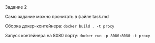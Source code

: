 Задание 2

Само задание можно прочитать в файле task.md

Сборка докер-контейнера:
`docker build . -t proxy`

Запуск контейнера на 8080 порту:
`docker run -p 8080:8080 -t proxy`
